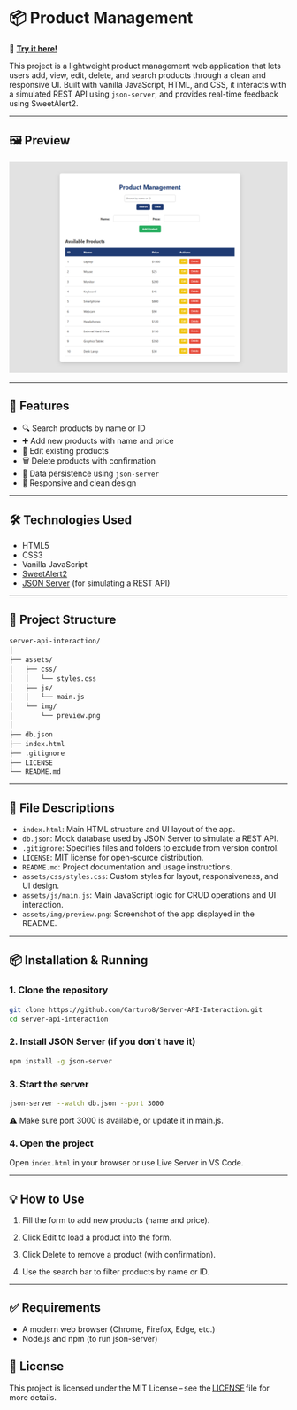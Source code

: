# 📦 Product Management

🔗 **[Try it here!](https://carturo8.github.io/Server-API-Interaction/)**

This project is a lightweight product management web application that lets users add, view, edit, delete, and search products through a clean and responsive UI. Built with vanilla JavaScript, HTML, and CSS, it interacts with a simulated REST API using `json-server`, and provides real-time feedback using SweetAlert2.

---

## 🖼️ Preview

![App Screenshot](assets/img/preview.png)  

---

## 🚀 Features

- 🔍 Search products by name or ID
- ➕ Add new products with name and price
- 📝 Edit existing products
- 🗑️ Delete products with confirmation
- 💾 Data persistence using `json-server`
- 🎨 Responsive and clean design

---

## 🛠️ Technologies Used

- HTML5
- CSS3
- Vanilla JavaScript
- [SweetAlert2](https://sweetalert2.github.io/)
- [JSON Server](https://github.com/typicode/json-server) (for simulating a REST API)

---

## 📁 Project Structure

```bash
server-api-interaction/
│
├── assets/
│   ├── css/
│   │   └── styles.css
│   ├── js/
│   │   └── main.js
│   └── img/
│       └── preview.png
│
├── db.json
├── index.html
├── .gitignore
├── LICENSE
└── README.md
```

---

## 📝 File Descriptions

- `index.html`: Main HTML structure and UI layout of the app.
- `db.json`: Mock database used by JSON Server to simulate a REST API.
- `.gitignore`: Specifies files and folders to exclude from version control.
- `LICENSE`: MIT license for open-source distribution.
- `README.md`: Project documentation and usage instructions.
- `assets/css/styles.css`: Custom styles for layout, responsiveness, and UI design.
- `assets/js/main.js`: Main JavaScript logic for CRUD operations and UI interaction.
- `assets/img/preview.png`: Screenshot of the app displayed in the README.

---

## 📦 Installation & Running

### 1. Clone the repository

```bash
git clone https://github.com/Carturo8/Server-API-Interaction.git
cd server-api-interaction
```

### 2. Install JSON Server (if you don't have it)

```bash
npm install -g json-server
```

### 3. Start the server

```bash
json-server --watch db.json --port 3000
```
⚠️ Make sure port 3000 is available, or update it in main.js.

### 4. Open the project

Open `index.html` in your browser or use Live Server in VS Code.

---

## 💡 How to Use

1. Fill the form to add new products (name and price).

2. Click Edit to load a product into the form.

3. Click Delete to remove a product (with confirmation).

4. Use the search bar to filter products by name or ID.

--- 

## ✅ Requirements

- A modern web browser (Chrome, Firefox, Edge, etc.)
- Node.js and npm (to run json-server)

## 📄 License

This project is licensed under the MIT License – see the [LICENSE](https://github.com/Carturo8/Server-API-Interaction/blob/main/LICENSE) file for more details.
